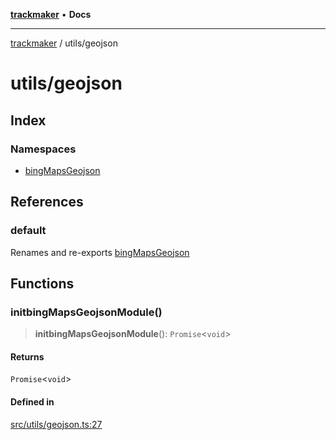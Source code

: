 [**trackmaker**](../../README.md) • **Docs**

***

[trackmaker](../../modules.md) / utils/geojson

# utils/geojson

## Index

### Namespaces

- [bingMapsGeojson](namespaces/bingMapsGeojson.md)

## References

### default

Renames and re-exports [bingMapsGeojson](namespaces/bingMapsGeojson.md)

## Functions

### initbingMapsGeojsonModule()

> **initbingMapsGeojsonModule**(): `Promise`\<`void`\>

#### Returns

`Promise`\<`void`\>

#### Defined in

[src/utils/geojson.ts:27](https://github.com/Anson2251/trackmaker/blob/79fb765ba97780e527d64c6c60143ef30e165330/src/utils/geojson.ts#L27)
